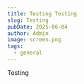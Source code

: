 ```yaml
---
title: Testing Testing
slug: Testing
pubDate: 2025-06-04
author: Admin
image: screen.png
tags:
  - general
---
```

Testing